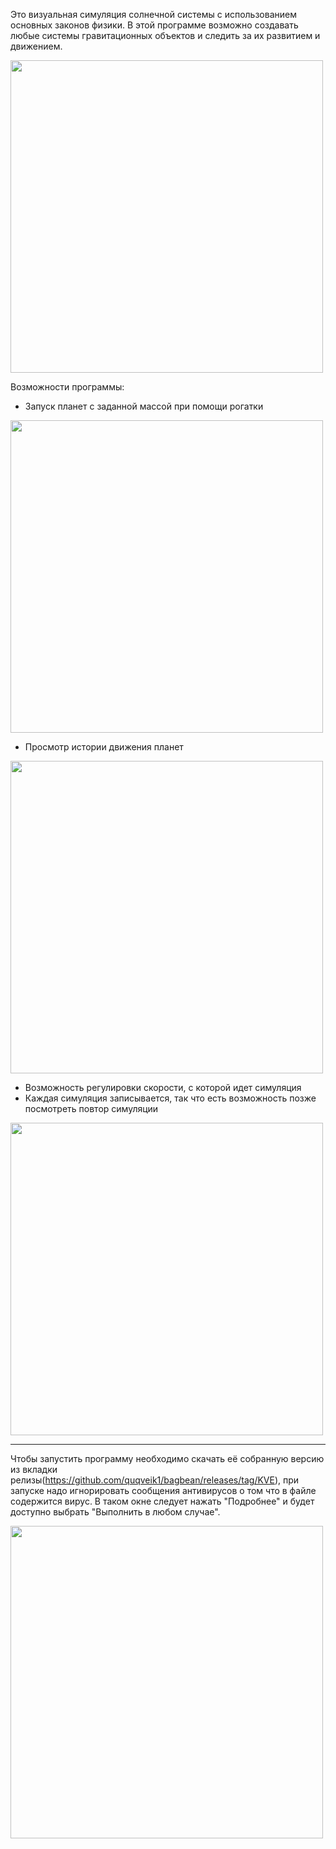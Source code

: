 Это визуальная симуляция солнечной системы с использованием основных законов физики. В этой программе возможно создавать любые системы гравитационных объектов и следить за их развитием и движением. 

<img src="https://user-images.githubusercontent.com/64206443/182944498-68b966b0-621c-4cd7-aece-ad1a2c13c1b8.png" width="500">

Возможности программы:
- Запуск планет с заданной массой при помощи рогатки


<img src="https://user-images.githubusercontent.com/64206443/182853670-8112f76a-0e2f-4d05-85bb-b8b178089df2.png" width="500">

- Просмотр истории движения планет


<img src="https://user-images.githubusercontent.com/64206443/182853804-b0dbff44-0d05-4a97-928c-f044a810f806.png" width="500">

- Возможность регулировки скорости, с которой идет симуляция
- Каждая симуляция записывается, так что есть возможность позже посмотреть повтор симуляции


<img src="https://user-images.githubusercontent.com/64206443/182854210-536ad340-9bdf-4cbb-aeba-1da79017db26.png" width="500">

-----------------------------------------
Чтобы запустить программу необходимо скачать её собранную версию из вкладки релизы(https://github.com/quqveik1/bagbean/releases/tag/KVE),
при запуске надо игнорировать сообщения антивирусов о том что в файле содержится вирус.
В таком окне следует нажать "Подробнее" и будет доступно выбрать "Выполнить в любом случае".

<img src="https://user-images.githubusercontent.com/64206443/182923048-8a763eb0-b314-41de-9673-3ff9fda1a15d.png" width="500">


